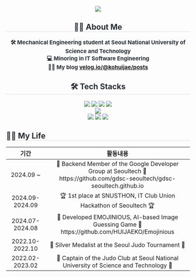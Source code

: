 <div align="center">
    <img src="https://capsule-render.vercel.app/api?type=transparent&color=auto&height=120&text=Welcome%20to%20my%20github👋&animation=fadeIn&fontColor=000000&fontSize=40" />
</div>

<div style="text-align: center;"> 
    <h2 style="border-bottom: 1px solid #d8dee4; color: #282d33;"> 👨‍🎓 About Me </h2>  
    <div style="font-weight: 700; font-size: 15px; color: #282d33;"> 
        🛠️ Mechanical Engineering student at Seoul National University of Science and Technology<br>
        💻 Minoring in IT Software Engineering<br> 
        🧑‍💻 My blog <a href="https://velog.io/@kohuijae/posts">velog.io/@kohuijae/posts</a>
    </div> 
</div>

<div style="text-align: center;">
    <h2 style="border-bottom: 1px solid #d8dee4; color: #282d33;"> 🛠️ Tech Stacks </h2> 
    <div> 
        <img src="https://img.shields.io/badge/Java-007396?style=for-the-badge&logo=Java&logoColor=white">
        <img src="https://img.shields.io/badge/Spring-6DB33F?style=for-the-badge&logo=Spring&logoColor=white">
        <img src="https://img.shields.io/badge/Spring Boot-6DB33F?style=for-the-badge&logo=Spring Boot&logoColor=white">
        <img src="https://img.shields.io/badge/MySQL-4479A1?style=for-the-badge&logo=MySQL&logoColor=white"><br>
        <img src="https://img.shields.io/badge/Android-3DDC84?style=for-the-badge&logo=Android&logoColor=white"><br>
        <img src="https://img.shields.io/badge/Github-181717?style=for-the-badge&logo=Github&logoColor=white">
        <img src="https://img.shields.io/badge/Docker-2496ED?style=for-the-badge&logo=Docker&logoColor=white">
        <img src="https://img.shields.io/badge/Amazon AWS-232F3E?style=for-the-badge&logo=Amazon AWS&logoColor=white">
    </div>
</div>

<div>
    <h2 style="border-bottom: 1px solid #d8dee4; color: #282d33; text-align: left;"> 🧑‍💻 My Life </h2> 
</div>
<div>
    <table>
        <thead>
            <tr>
                <th style="text-align: center;">기간</th>
                <th style="text-align: center;">활동내용</th>
            </tr>
        </thead>
        <tbody>
            <tr>
                <td align="center">2024.09 ~ </td>
                <td align="center">👊 Backend Member of the Google Developer Group at Seoultech 👊<br>https://github.com/gdsc-seoultech/gdsc-seoultech.github.io</td>
            </tr>
            <tr>
                <td align="center">2024.09-2024.09</td>
                <td align="center">🏆 1st place at SNUSTHON, IT Club Union Hackathon of Seoultech 🏆</td>
            </tr>
            <tr>
                <td align="center">2024.07-2024.08</td>
                <td align="center">🎑 Developed EMOJINIOUS, AI-based Image Guessing Game 🎇<br> https://github.com/HUIJAEKO/Emojinious</td>
            </tr>
            <tr>
                <td align="center">2022.10-2022.10</td>
                <td align="center">🥈 Silver Medalist at the Seoul Judo Tournament 🥈</td>
            </tr>
            <tr>
                <td align="center">2022.02-2023.02</td>
                <td align="center">🥋 Captain of the Judo Club at Seoul National University of Science and Technology 🥋</td>
            </tr>
        </tbody>
    </table>
</div>
